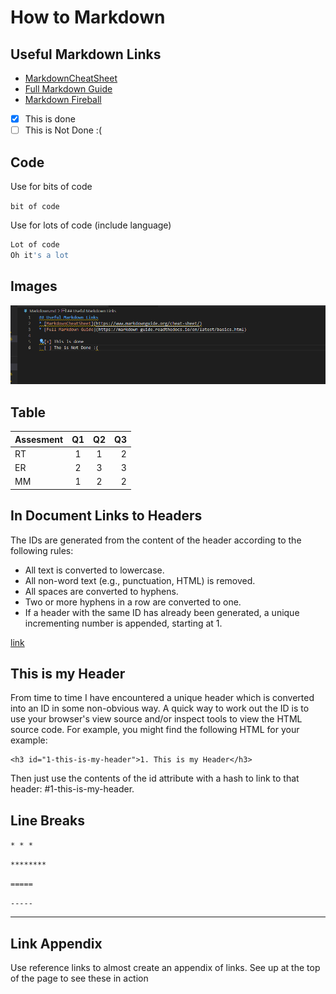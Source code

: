 # How to Markdown #

## Useful Markdown Links ##

* [MarkdownCheatSheet](1)
* [Full Markdown Guide](2)
* [Markdown Fireball][3]

- [x] This is done
- [ ] This is Not Done :(

## Code ##

Use for bits of code 

` bit of code `

Use for lots of code (include language)

```python
Lot of code
Oh it's a lot
```

## Images ##

![demo screenshot](Images/SCS.png)

## Table ##

| Assesment |  Q1   |  Q2   |   Q3 |
| :-------- | :---: | :---: | ---: |
| RT        |   1   |   1   |    2 |
| ER        |   2   |   3   |    3 |
| MM        |   1   |   2   |    2 |


## In Document Links to Headers ##

The IDs are generated from the content of the header according to the following rules:

- All text is converted to lowercase.
- All non-word text (e.g., punctuation, HTML) is removed.
- All spaces are converted to hyphens.
- Two or more hyphens in a row are converted to one.
- If a header with the same ID has already been generated, a unique incrementing number is appended, starting at 1.

[link](this-is-my-header)

## This is my Header ##

From time to time I have encountered a unique header which is converted into an ID in some non-obvious way. A quick way to work out the ID is to use your browser's view source and/or inspect tools to view the HTML source code. For example, you might find the following HTML for your example:

    <h3 id="1-this-is-my-header">1. This is my Header</h3>

Then just use the contents of the id attribute with a hash to link to that header: #1-this-is-my-header.

## Line Breaks ##

` * * * `

`********`

`=====`

`-----`

***

## Link Appendix ##

Use reference links to almost create an appendix of links. See up at the top of the page to see these in action

[1]: https://www.markdownguide.org/cheat-sheet/ "Markdown Cheat Sheet"

[2]: https://daringfireball.net/projects/markdown/syntax#p "Full Markdown Guide"

[3]: https://daringfireball.net/projects/markdown/syntax#p "Markdown Firball"